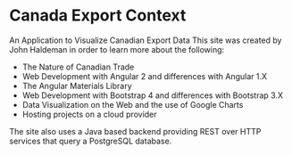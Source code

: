 # Canada Export Context
An Application to Visualize Canadian Export Data
This site was created by John Haldeman in order to learn more about the following:

- The Nature of Canadian Trade
- Web Development with Angular 2 and differences with Angular 1.X
- The Angular Materials Library
- Web Development with Bootstrap 4 and differences with Bootstrap 3.X
- Data Visualization on the Web and the use of Google Charts
- Hosting projects on a cloud provider

The site also uses a Java based backend providing REST over HTTP services that query a PostgreSQL database.

